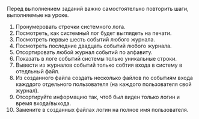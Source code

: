 Перед выполнением заданий важно самостоятельно повторить шаги, выполняемые на уроке.

1) Пронумеровать строчки системного лога.
2) Посмотреть, как системный лог будет выглядеть на печати.
3) Посмотреть первые шесть событий любого журнала.
4) Посмотреть последние двадцать событий любого журнала.  
5) Отсортировать любой журнал событий по алфавиту.
6) Показать в логе событий системы только уникальные строки.
7) Вывести из журналов событий только собтия входа в систему в отедльный файл.
8) Из созданного файла создать несколько файлов по событиям входа кажддого отдельного пользователя (на каждого пользователя свой журнал).
9) Отсортируйте информацию так, чтоб был виден только логин и время входа/выхода.
10) Замените в созданных файлах логин на полное имя пользователя.
